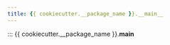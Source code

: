 ```yaml
---
title: {{ cookiecutter.__package_name }}.__main__
---
```


::: {{ cookiecutter.__package_name }}.__main__
